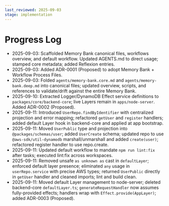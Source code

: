 ```yaml
---
last_reviewed: 2025-09-03
stage: implementation
---
```



# Progress Log

- 2025-09-03: Scaffolded Memory Bank canonical files, workflows overview, and default workflow. Updated AGENTS.md to direct usage; stamped core metadata; added Reflexion entries.
- 2025-09-03: Added ADR-0001 (Proposed) to adopt Memory Bank + Workflow Process Files.
- 2025-09-03: Folded `agents/memory-bank.core.md` and `agents/memory-bank.deep.md` into canonical files; updated overview, scripts, and references to validate/drift against the entire Memory Bank.
- 2025-09-10: Extracted Logger/DynamoDB Effect service definitions to `packages/core/backend-core`; live Layers remain in `apps/node-server`. Added ADR-0002 (Proposed).
- 2025-09-11: Introduced `UserRepo.findByIdentifier` with centralized projection and error mapping; refactored `getUser` and `register` handlers; added default Layer hook in backend-core and applied at app bootstrap.
- 2025-09-11: Moved `UserPublic` type and projection into `@packages/schemas/user`; added `UserCreate` schema; updated repo to use `@aws-sdk/util-dynamodb` marshall/unmarshall and added `create(user)`; refactored register handler to use repo.create.
- 2025-09-11: Updated default workflow to mandate `npm run lint:fix` after tasks; executed lint:fix across workspaces.
- 2025-09-11: Removed unsafe `as unknown as` cast in `defaultLayer`; enforced default layer presence; eliminated `any` usage in `userRepo.service` with precise AWS types; returned `UserPublic` directly in `getUser` handler and cleaned imports; lint and build clean.
- 2025-09-11: Moved default Layer management to node-server; deleted backend-core `defaultLayer.ts`; `generateRequestHandler` now assumes fully-provided effects; handlers wrap with `Effect.provide(AppLayer)`; added ADR-0003 (Proposed).
